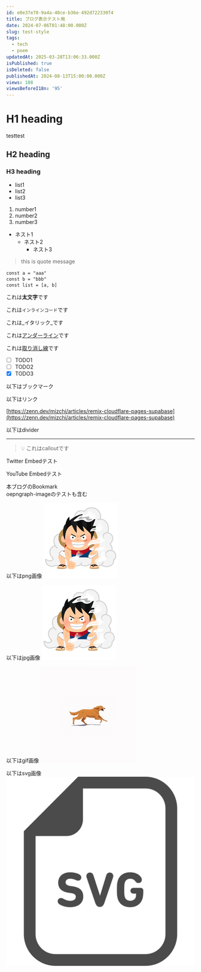 ```yaml
---
id: e0e37e70-9a4a-40ce-b36e-492d722330f4
title: ブログ表示テスト用
date: 2024-07-06T01:48:00.000Z
slug: test-style
tags:
  - tech
  - poem
updatedAt: 2025-03-28T13:06:33.000Z
isPublished: true
isDeleted: false
publishedAt: 2024-08-13T15:00:00.000Z
views: 108
viewsBeforeI18n: '95'
---
```

  
# H1 heading  
testtest

## H2 heading  
  
  
### H3 heading  
  
- list1  
- list2  
- list3  
1. number1  
2. number2  
3. number3  
- ネスト1  
	- ネスト2  
		- ネスト3  
  
> this is quote message  
  
  
```text  
const a = "aaa"  
const b = "bbb"  
const list = [a, b]  
```  
  
  
これは**太文字**です  
  
  
これは`インラインコード`です  
  
  
これは_イタリック_です  
  
  
これは<u>アンダーライン</u>です  
  
  
これは<u>取り消し線</u>です  
  
- [ ] TODO1  
- [ ] TODO2  
- [x] TODO3  
  
以下はブックマーク  
    
<Bookmark href="https://zenn.dev/mizchi/articles/remix-cloudflare-pages-supabase"/>
  
以下はリンク
  
[https://zenn.dev/mizchi/articles/remix-cloudflare-pages-supabase](https://zenn.dev/mizchi/articles/remix-cloudflare-pages-supabase)  
  
  
以下はdivider  
  
---  
  
> 💡 これはcalloutです  
  
Twitter Embedテスト  
  
<TweetEmbed url="https://twitter.com/elonmusk/status/1834213015857889706" />
  
  
YouTube Embedテスト  
  
<YouTubeEmbed url="https://www.youtube.com/watch?v=CmDv7ww6ikU" />  
  
本ブログのBookmark  
oepngraph-imageのテストも含む  
  
  
<Bookmark href="https://sokes-nook.net/blog/next-web-push" siteUrl="https://sokes-nook.net" />

  

以下はpng画像
![alt text](images/test-style/onepiece01_luffy.png)

以下はjpg画像
![alt text](images/test-style/onepiece01_luffy.jpg)

以下はgif画像
![alt text](images/test-style/dog-7011_256.gif)

以下はsvg画像
![alt text](images/test-style/SVGアイコン.svg)
